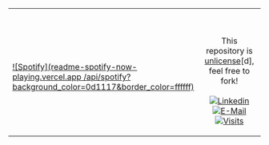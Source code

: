 <table width="100%"> 
  <tr>
  <td width="50%">

&nbsp; <br> [![Spotify](readme-spotify-now-playing.vercel.app
/api/spotify?background_color=0d1117&border_color=ffffff)](https://open.spotify.com/user/k5c5m5c5)

  </td>
  <td width="50%">

&nbsp;<p align="center">This repository is [unlicense](https://choosealicense.com/licenses/unlicense/)[d], feel free to fork!<br><br>
[![Linkedin](https://img.shields.io/badge/linked-in-369?style=flat-square&logo=linkedin&logoColor=white&color=blue)](https://www.linkedin.com/in/andrew-novac)
[![E-Mail](https://img.shields.io/badge/email-reveal-2a8?style=flat-square&logo=gmail&logoColor=white)](https://mail.novac.dev/)
[![Visits](https://komarev.com/ghpvc/?username=novatorem&logo=GitHub&label=github%20visits&color=336699&logoColor=white&style=flat-square)](https://github.com/novatorem)

  </p>
  </td>
</table>
